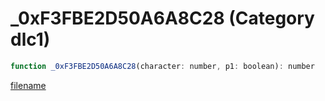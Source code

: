 # _0xF3FBE2D50A6A8C28 (Category dlc1)

```js
function _0xF3FBE2D50A6A8C28(character: number, p1: boolean): number
```

[filename](_0xF3FBE2D50A6A8C28_m.md ':include')